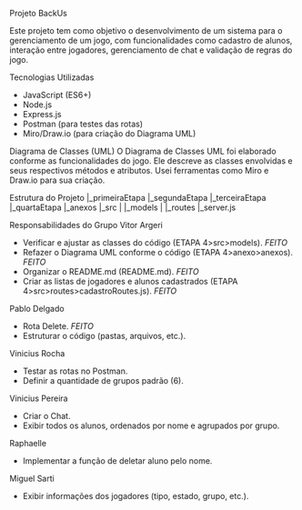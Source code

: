 Projeto BackUs

Este projeto tem como objetivo o desenvolvimento de um sistema para o gerenciamento de um jogo, com funcionalidades como cadastro de alunos, interação entre jogadores, gerenciamento de chat e validação de regras do jogo.

Tecnologias Utilizadas
- JavaScript (ES6+)
- Node.js
- Express.js
- Postman (para testes das rotas)
- Miro/Draw.io (para criação do Diagrama UML)

Diagrama de Classes (UML)
O Diagrama de Classes UML foi elaborado conforme as funcionalidades do jogo. Ele descreve as classes envolvidas e seus respectivos métodos e atributos. Usei ferramentas como Miro e Draw.io para sua criação.

Estrutura do Projeto
|_primeiraEtapa
|_segundaEtapa
|_terceiraEtapa
|_quartaEtapa
        |_anexos
        |_src
        |    |_models
        |    |_routes
        |_server.js

Responsabilidades do Grupo
Vitor Argeri
- Verificar e ajustar as classes do código (ETAPA 4>src>models). *FEITO* 
- Refazer o Diagrama UML conforme o código (ETAPA 4>anexo>anexos). *FEITO* 
- Organizar o README.md (README.md). *FEITO* 
- Criar as listas de jogadores e alunos cadastrados (ETAPA 4>src>routes>cadastroRoutes.js). *FEITO* 

Pablo Delgado
- Rota Delete. *FEITO*
- Estruturar o código (pastas, arquivos, etc.).

Vinicius Rocha
- Testar as rotas no Postman.
- Definir a quantidade de grupos padrão (6).

Vinicius Pereira
- Criar o Chat.
- Exibir todos os alunos, ordenados por nome e agrupados por grupo.

Raphaelle
- Implementar a função de deletar aluno pelo nome.

Miguel Sarti
- Exibir informações dos jogadores (tipo, estado, grupo, etc.).